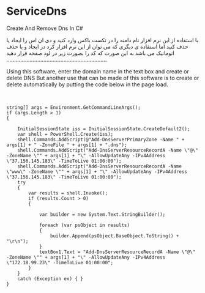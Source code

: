 # ServiceDns
Create And Remove Dns In C#

با استفاده از این نرم افزار نام دامنه را در تکست باکس وارد کنید و دی ان اس را ایجاد یا حذف کنید
اما استفاده ی دیگری که می توان از این نرم افزار کرد در ایجاد و یا حذف اتوماتیک می باشد به این صورت که کد را بصورت زیر در لود صفحه قرار دهید
<br/>
.................................................................
<br/>
<p dir="ltr">
Using this software, enter the domain name in the text box and create or delete DNS
But another use that can be made of this software is to create or delete automatically by putting the code below in the page load.
</p>
<br/>






    string[] args = Environment.GetCommandLineArgs();
    if (args.Length > 1)
    {
    
        InitialSessionState iss = InitialSessionState.CreateDefault2();
        var shell = PowerShell.Create(iss);
        shell.Commands.AddScript(@"Add-DnsServerPrimaryZone -Name " + args[1] + " -ZoneFile " + args[1] + ".dns");
        shell.Commands.AddScript("Add-DnsServerResourceRecordA -Name \"@\" -ZoneName \"" + args[1] + "\" -AllowUpdateAny -IPv4Address \"37.156.145.183\" -TimeToLive 01:00:00");
        shell.Commands.AddScript("Add-DnsServerResourceRecordA -Name \"www\" -ZoneName \"" + args[1] + "\" -AllowUpdateAny -IPv4Address \"37.156.145.183\" -TimeToLive 01:00:00");
        try
        {
            var results = shell.Invoke();
            if (results.Count > 0)
            {
                
                var builder = new System.Text.StringBuilder();

                foreach (var psObject in results)
                {
                    builder.Append(psObject.BaseObject.ToString() + "\r\n");
                }
                textBox1.Text = "Add-DnsServerResourceRecordA -Name \"@\" -ZoneName \"" + args[1] + "\" -AllowUpdateAny -IPv4Address \"172.18.99.23\" -TimeToLive 01:00:00";
            }
        }
        catch (Exception ex) { }
    }

